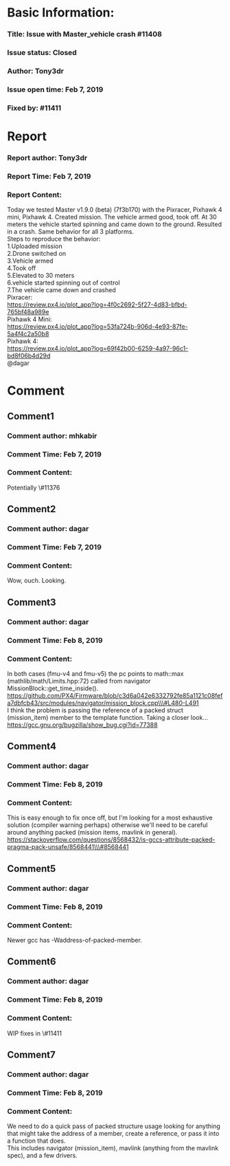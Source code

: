 # Basic Information:
### Title:  Issue with Master_vehicle crash #11408 
### Issue status: Closed
### Author: Tony3dr
### Issue open time: Feb 7, 2019
### Fixed by: #11411
# Report
### Report author: Tony3dr
### Report Time: Feb 7, 2019
### Report Content:   
Today we tested Master v1.9.0 (beta) (7f3b170) with the Pixracer, Pixhawk 4 mini, Pixhawk 4. Created mission. The vehicle armed good, took off. At 30 meters the vehicle started spinning and came down to the ground. Resulted in a crash. Same behavior for all 3 platforms.  
Steps to reproduce the behavior:  
1.Uploaded mission  
2.Drone switched on  
3.Vehicle armed  
4.Took off  
5.Elevated to 30 meters  
6.vehicle started spinning out of control  
7.The vehicle came down and crashed  
Pixracer:    
https://review.px4.io/plot_app?log=4f0c2692-5f27-4d83-bfbd-765bf48a989e  
Pixhawk 4 Mini:    
https://review.px4.io/plot_app?log=53fa724b-906d-4e93-87fe-5a4f4c2a50b8  
Pixhawk 4:    
https://review.px4.io/plot_app?log=69f42b00-6259-4a97-96c1-bd8f06b4d29d  
@dagar  

# Comment
## Comment1
### Comment author: mhkabir
### Comment Time: Feb 7, 2019
### Comment Content:   
Potentially \\\#11376  

## Comment2
### Comment author: dagar
### Comment Time: Feb 7, 2019
### Comment Content:   
Wow, ouch. Looking.  

## Comment3
### Comment author: dagar
### Comment Time: Feb 8, 2019
### Comment Content:   
In both cases (fmu-v4 and fmu-v5) the pc points to math::max (mathlib/math/Limits.hpp:72) called from navigator MissionBlock::get_time_inside().  
https://github.com/PX4/Firmware/blob/c3d6a042e6332792fe85a1121c08fefa7dbfcb43/src/modules/navigator/mission_block.cpp\\\#L480-L491  
I think the problem is passing the reference of a packed struct (mission_item) member to the template function. Taking a closer look...  
https://gcc.gnu.org/bugzilla/show_bug.cgi?id=77388  

## Comment4
### Comment author: dagar
### Comment Time: Feb 8, 2019
### Comment Content:   
This is easy enough to fix once off, but I'm looking for a most exhaustive solution (compiler warning perhaps) otherwise we'll need to be careful around anything packed (mission items, mavlink in general).  
https://stackoverflow.com/questions/8568432/is-gccs-attribute-packed-pragma-pack-unsafe/8568441\\\#8568441  

## Comment5
### Comment author: dagar
### Comment Time: Feb 8, 2019
### Comment Content:   
Newer gcc has -Waddress-of-packed-member.  

## Comment6
### Comment author: dagar
### Comment Time: Feb 8, 2019
### Comment Content:   
WIP fixes in \\\#11411  

## Comment7
### Comment author: dagar
### Comment Time: Feb 8, 2019
### Comment Content:   
We need to do a quick pass of packed structure usage looking for anything that might take the address of a  member, create a reference, or pass it into a function that does.  
This includes navigator (mission_item), mavlink (anything from the mavlink spec), and a few drivers.  
